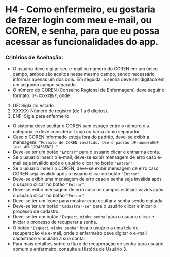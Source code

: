# H4 - Como enfermeiro, eu gostaria de fazer login com meu e-mail, ou COREN, e senha, para que eu possa acessar as funcionalidades do app.

### **Critérios de Aceitação:**

- O usuário deve digitar seu e-mail ou número do COREN em um único campo, ambos são aceitos nesse mesmo campo, sendo necessário informar apenas um dos dois. Em seguida, a senha deve ser digitada em um segundo campo separado.
- O número do COREN (Conselho Regional de Enfermagem) deve seguir o formato: `UF-XXXXXENF`, onde:
1. UF: Sigla do estado.
2. XXXXX: Número de registro (de 1 a 6 dígitos).
3. ENF: Sigla para enfermeiro.
- O sistema deve aceitar o COREN sem espaço entre o número e a categoria, e deve considerar traço ou barra como separador.
- Caso o COREN informado esteja fora do padrão, deve-se exibir a mensagem: `"Formato de COREN inválido. Use o padrão UF-númeroENF (ex: AM-123456ENF)."`
- Deve-se ter um botão `"Entrar"` para o usuário clicar e entrar na conta.
- Se o usuario inserir o e-mail, deve-se exibir mensagem de erro caso e-mail seja inválido após o usuário clicar no botão `"Entrar"`.
- Se o usuario inserir o COREN, deve-se exibir mensagem de erro caso COREN seja inválido após o usuário clicar no botão `"Entrar"`.
- Deve-se exibir uma mensagem de erro caso a senha seja inválida após o usuario clicar no botão `"Entrar"`.
- Deve-se exibir mensagem de erro caso os campos estejam vazios após o usuário clicar no botão `"Entrar"`.
- Deve-se ter um ícone para mostrar e/ou ocultar a senha sendo digitada.
- Deve-se ter um botão `"Cadastrar-se"` para o usuário clicar e inicar o processo de cadastro.
- Deve-se ter um botão `"Esqueci minha senha"`para o usuario clicar e iniciar o processo de recuperar a senha.
- O botão `"Esqueci minha senha"` leva o usuário a uma tela de recuperação via e-mail, onde o enfermeiro deve digitar o e-mail cadastrado vinculado à sua conta.
- Para mais detalhes sobre o fluxo de recuperação de senha para usuário comum e enfermeiro, consulte a História de Usuário 3.
